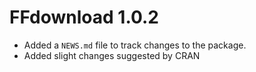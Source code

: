 # FFdownload 1.0.2

* Added a `NEWS.md` file to track changes to the package.
* Added slight changes suggested by CRAN

